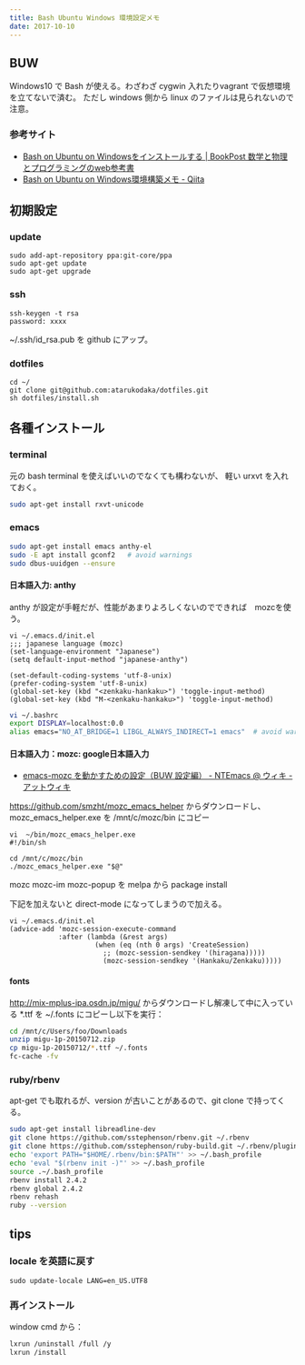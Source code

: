 ```yaml
---
title: Bash Ubuntu Windows 環境設定メモ
date: 2017-10-10
---
```


## BUW
Windows10 で Bash が使える。わざわざ cygwin 入れたりvagrant で仮想環境を立てないで済む。
ただし windows 側から linux のファイルは見られないので注意。

### 参考サイト

- [Bash on Ubuntu on Windowsをインストールする \| BookPost 数学と物理とプログラミングのweb参考書](http://bookpost.jp/books/code/posts/install-bash-on-ubuntu-on-windows/)
- [Bash on Ubuntu on Windows環境構築メモ \- Qiita](https://qiita.com/pepo/items/52a19ce5994ebaff9add)


## 初期設定
### update
```
sudo add-apt-repository ppa:git-core/ppa
sudo apt-get update
sudo apt-get upgrade
```

### ssh
```
ssh-keygen -t rsa
password: xxxx
```

~/.ssh/id_rsa.pub を github にアップ。

### dotfiles
```
cd ~/
git clone git@github.com:atarukodaka/dotfiles.git
sh dotfiles/install.sh
```

## 各種インストール
### terminal

元の bash terminal を使えばいいのでなくても構わないが、
軽い urxvt を入れておく。

```sh
sudo apt-get install rxvt-unicode
```

### emacs

```sh
sudo apt-get install emacs anthy-el
sudo -E apt install gconf2   # avoid warnings
sudo dbus-uuidgen --ensure
```

#### 日本語入力: anthy
anthy が設定が手軽だが、性能があまりよろしくないのでできれば　mozcを使う。

```elisp
vi ~/.emacs.d/init.el
;;; japanese language (mozc)
(set-language-environment "Japanese")
(setq default-input-method "japanese-anthy")

(set-default-coding-systems 'utf-8-unix)
(prefer-coding-system 'utf-8-unix)
(global-set-key (kbd "<zenkaku-hankaku>") 'toggle-input-method)
(global-set-key (kbd "M-<zenkaku-hankaku>") 'toggle-input-method)
```

```sh
vi ~/.bashrc
export DISPLAY=localhost:0.0
alias emacs="NO_AT_BRIDGE=1 LIBGL_ALWAYS_INDIRECT=1 emacs"  # avoid warnings

```

#### 日本語入力：mozc: google日本語入力
- [emacs\-mozc を動かすための設定（BUW 設定編） \- NTEmacs @ ウィキ \- アットウィキ](https://www49.atwiki.jp/ntemacs/pages/61.html)

https://github.com/smzht/mozc_emacs_helper からダウンロードし、
mozc\_emacs_helper.exe を /mnt/c/mozc/bin にコピー

```
vi  ~/bin/mozc_emacs_helper.exe
#!/bin/sh

cd /mnt/c/mozc/bin
./mozc_emacs_helper.exe "$@"
```

mozc mozc-im mozc-popup を melpa から package install

下記を加えないと direct-mode になってしまうので加える。

```
vi ~/.emacs.d/init.el
(advice-add 'mozc-session-execute-command
            :after (lambda (&rest args)
                     (when (eq (nth 0 args) 'CreateSession)
                       ;; (mozc-session-sendkey '(hiragana)))))
                       (mozc-session-sendkey '(Hankaku/Zenkaku)))))
```

#### fonts
http://mix-mplus-ipa.osdn.jp/migu/ からダウンロードし解凍して中に入っている *.ttf を
~/.fonts にコピーし以下を実行：

```sh
cd /mnt/c/Users/foo/Downloads
unzip migu-1p-20150712.zip 
cp migu-1p-20150712/*.ttf ~/.fonts
fc-cache -fv
```

### ruby/rbenv

apt-get でも取れるが、version が古いことがあるので、git clone で持ってくる。

```sh
sudo apt-get install libreadline-dev
git clone https://github.com/sstephenson/rbenv.git ~/.rbenv
git clone https://github.com/sstephenson/ruby-build.git ~/.rbenv/plugins/ruby-build
echo 'export PATH="$HOME/.rbenv/bin:$PATH"' >> ~/.bash_profile
echo 'eval "$(rbenv init -)"' >> ~/.bash_profile
source .~/.bash_profile
rbenv install 2.4.2
rbenv global 2.4.2
rbenv rehash
ruby --version
```


## tips

### locale を英語に戻す

```
sudo update-locale LANG=en_US.UTF8
```

### 再インストール
window cmd から：

```sh
lxrun /uninstall /full /y
lxrun /install
```
